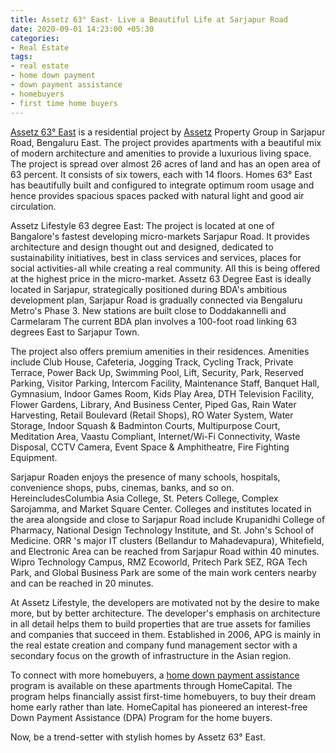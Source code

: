 ```yaml
---
title: Assetz 63° East- Live a Beautiful Life at Sarjapur Road
date: 2020-09-01 14:23:00 +05:30
categories:
- Real Estate
tags:
- real estate
- home down payment
- down payment assistance
- homebuyers
- first time home buyers
---
```


[Assetz 63° East](https://homecapital.in/project/2/63%C2%B0-east) is a residential project by [Assetz](https://homecapital.in/offering/developer/assetz) Property Group in Sarjapur Road, Bengaluru East. The project provides apartments with a beautiful mix of modern architecture and amenities to provide a luxurious living space. The project is spread over almost 26 acres of land and has an open area of 63 percent. It consists of six towers, each with 14 floors. Homes 63° East has beautifully built and configured to integrate optimum room usage and hence provides spacious spaces packed with natural light and good air circulation.

Assetz Lifestyle 63 degree East: The project is located at one of Bangalore's fastest developing micro-markets Sarjapur Road. It provides architecture and design thought out and designed, dedicated to sustainability initiatives, best in class services and services, places for social activities-all while creating a real community. All this is being offered at the highest price in the micro-market. Assetz 63 Degree East is ideally located in Sarjapur, strategically positioned during BDA's ambitious development plan, Sarjapur Road is gradually connected via Bengaluru Metro's Phase 3. New stations are built close to Doddakannelli and Carmelaram The current BDA plan involves a 100-foot road linking 63 degrees East to Sarjapur Town.

The project also offers premium amenities in their residences. Amenities include Club House, Cafeteria, Jogging Track, Cycling Track, Private Terrace, Power Back Up, Swimming Pool, Lift, Security, Park, Reserved Parking, Visitor Parking, Intercom Facility, Maintenance Staff, Banquet Hall, Gymnasium, Indoor Games Room, Kids Play Area, DTH Television Facility, Flower Gardens, Library, And Business Center, Piped Gas, Rain Water Harvesting, Retail Boulevard (Retail Shops), RO Water System, Water Storage, Indoor Squash & Badminton Courts, Multipurpose Court, Meditation Area, Vaastu Compliant, Internet/Wi-Fi Connectivity, Waste Disposal, CCTV Camera, Event Space & Amphitheatre, Fire Fighting Equipment.

Sarjapur Roaden enjoys the presence of many schools, hospitals, convenience shops, pubs, cinemas, banks, and so on. HereincludesColumbia Asia College, St. Peters   College, Complex Sarojamma, and Market Square Center. Colleges and institutes located in the area alongside and close to Sarjapur Road include Krupanidhi College of Pharmacy, National Design Technology Institute, and St. John's  School of Medicine. ORR 's major IT clusters (Bellandur to Mahadevapura), Whitefield, and Electronic Area can be reached from Sarjapur Road within 40 minutes. Wipro Technology Campus, RMZ Ecoworld, Pritech Park SEZ, RGA Tech Park, and Global Business Park are some of the main work centers nearby and can be reached in 20 minutes.

At Assetz Lifestyle, the developers are motivated not by the desire to make more, but by better architecture. The developer's emphasis on architecture in all detail helps them to build properties that are true assets for families and companies that succeed in them. Established in 2006, APG is mainly in the real estate creation and company fund management sector with a secondary focus on the growth of infrastructure in the Asian region.



To connect with more homebuyers, a [home down payment assistance](https://homecapital.in/program) program is available on these apartments through HomeCapital. The program helps financially assist first-time homebuyers, to buy their dream home early rather than late. HomeCapital has pioneered an interest-free Down Payment Assistance (DPA) Program for the home buyers.

Now, be a trend-setter with stylish homes by Assetz 63° East.
